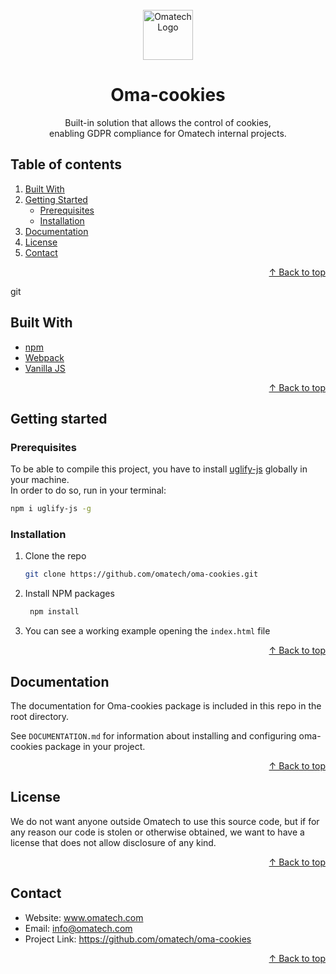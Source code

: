 <div id="top"></div>
<br />

<!-- PROJECT INTRO -->
<div align="center">
    <a href="https://github.com/omatech/oma-cookies">
        <img src="img/omatech-logo.png" alt="Omatech Logo" width="80" height="80">
    </a>
    <h1 align="center">Oma-cookies</h1>
    <p align="center">Built-in solution that allows the control of cookies, <br>enabling GDPR compliance for Omatech internal projects.</p>
</div>

<!-- TABLE OF CONTENTS -->
<h2>Table of contents</h2>
<ol>
    <li>
        <a href="#built-with">Built With</a>
    </li>
    <li>
        <a href="#getting-started">Getting Started</a>
        <ul>
            <li><a href="#prerequisites">Prerequisites</a></li>
            <li><a href="#installation">Installation</a></li>
        </ul>
    </li>
    <li><a href="#documentation">Documentation</a></li>
    <li><a href="#license">License</a></li>
    <li><a href="#contact">Contact</a></li>
</ol>

<p align="right"><a href="#top">↑ Back to top</a></p>git

<!-- BUILT WITH -->
<h2 id="built-with">Built With</h2>
<ul>
  <li><a href="https://www.npmjs.com/">npm</a></li>
  <li><a href="https://webpack.js.org/">Webpack</a></li>
  <li><a href="http://vanilla-js.com/">Vanilla JS</a></li>
</ul>

<p align="right"><a href="#top">↑ Back to top</a></p>

<!-- GETTING STARTED -->
<h2 id="getting-started">Getting started</h2>

<h3 id="prerequisites">Prerequisites</h3>
<p>To be able to compile this project, you have to install <a href="https://www.npmjs.com/package/uglify-js">uglify-js</a> globally in your machine. <br>In order to do so, run in your terminal:</p>

```sh
npm i uglify-js -g
```

<h3 id="installation">Installation</h3>

<ol>
  <li>
  Clone the repo

   ```sh
   git clone https://github.com/omatech/oma-cookies.git
   ```
  </li>
  <li>
  Install NPM packages

  ```sh
   npm install
   ```
  </li>
  <li>

   You can see a working example opening the `index.html` file
  </li>
</ol>

<p align="right"><a href="#top">↑ Back to top</a></p>

<!-- DOCUMENTATION -->
<h2 id="documentation">Documentation</h2>
<p>The documentation for Oma-cookies package is included in this repo in the root directory.

See `DOCUMENTATION.md` for information about installing and configuring oma-cookies package in your project.</p>

<p align="right"><a href="#top">↑ Back to top</a></p>

<!-- LICENSE -->
<h2 id="license">License</h2>
<p>We do not want anyone outside Omatech to use this source code, but if for any reason our code is stolen or otherwise obtained, we want to have a license that does not allow disclosure of any kind.
</p>

<p align="right"><a href="#top">↑ Back to top</a></p>

<!-- CONTACT -->
<h2 id="contact">Contact</h2>

<ul>
  <li>Website: <a href="https://www.omatech.com">www.omatech.com</a></li>
  <li>Email: <a href="mailto:info@omatech.com">info@omatech.com</a></li>
  <li>Project Link: <a href="https://github.com/omatech/oma-cookies">https://github.com/omatech/oma-cookies</a></li>
</ul>

<p align="right"><a href="#top">↑ Back to top</a></p>
